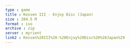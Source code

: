 ```yaml
---
type : game
title : Kessen III - Enjoy Disc (Japan)
size : 204.5 M
format : iso
archive : zip
server : myrient
link2 : Kessen%20III%20-%20Enjoy%20Disc%20%28Japan%29
---
```

